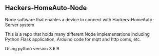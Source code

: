 ## Hackers-HomeAuto-Node

Node software that enables a device to connect with Hackers-HomeAuto-Server system

This is a repo that holds many different Node implementations including Python Flask application, Arduino code for mqtt and http coms, etc.

Using python version 3.6.9